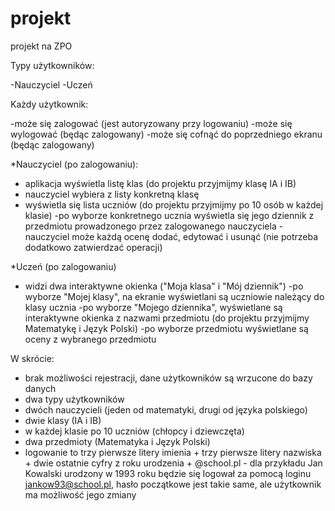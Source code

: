# projekt
projekt na ZPO

Typy użytkowników:

-Nauczyciel
-Uczeń

Każdy użytkownik:

-może się zalogować (jest autoryzowany przy logowaniu)
-może się wylogować (będąc zalogowany)
-może się cofnąć do poprzedniego ekranu (będąc zalogowany)

*Nauczyciel (po zalogowaniu):
- aplikacja wyświetla listę klas (do projektu przyjmijmy klasę IA i IB)
- nauczyciel wybiera z listy konkretną klasę
- wyświetla się lista uczniów (do projektu przyjmijmy po 10 osób w każdej klasie)
-po wyborze konkretnego ucznia wyświetla się jego dziennik z przedmiotu prowadzonego przez zalogowanego nauczyciela
-nauczyciel może każdą ocenę dodać, edytować i usunąć (nie potrzeba dodatkowo zatwierdzać operacji)

*Uczeń (po zalogowaniu)
- widzi dwa interaktywne okienka ("Moja klasa" i "Mój dziennik")
-po wyborze "Mojej klasy", na ekranie wyświetlani są uczniowie należący do klasy ucznia
-po wyborze "Mojego dziennika", wyświetlane są interaktywne okienka z nazwami przedmiotu (do projektu przyjmijmy Matematykę i Język Polski)
-po wyborze przedmiotu wyświetlane są oceny z wybranego przedmiotu

W skrócie:
- brak możliwości rejestracji, dane użytkowników są wrzucone do bazy danych
- dwa typy użytkowników
- dwóch nauczycieli (jeden od matematyki, drugi od języka polskiego)
- dwie klasy (IA i IB)
- w każdej klasie po 10 uczniów (chłopcy i dziewczęta)
- dwa przedmioty (Matematyka i Język Polski)
- logowanie to trzy pierwsze litery imienia + trzy pierwsze litery nazwiska + dwie ostatnie cyfry z roku urodzenia + @school.pl - 
dla przykładu Jan Kowalski urodzony w 1993 roku będzie się logował za pomocą loginu jankow93@school.pl, hasło początkowe jest takie same,
ale użytkownik ma możliwość jego zmiany















